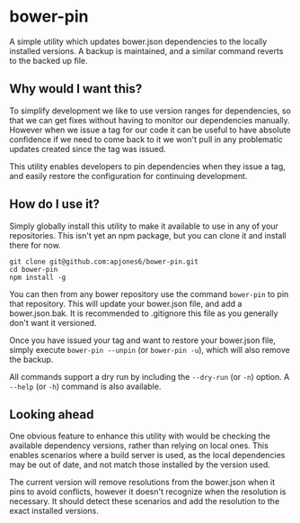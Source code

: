 # bower-pin

A simple utility which updates bower.json dependencies to the locally installed
versions. A backup is maintained, and a similar command reverts to the backed up
file.

## Why would I want this?

To simplify development we like to use version ranges for dependencies, so that
we can get fixes without having to monitor our dependencies manually. However
when we issue a tag for our code it can be useful to have absolute confidence if
we need to come back to it we won't pull in any problematic updates created
since the tag was issued.

This utility enables developers to pin dependencies when they issue a tag, and
easily restore the configuration for continuing development.

## How do I use it?

Simply globally install this utility to make it available to use in any of your
repositories. This isn't yet an npm package, but you can clone it and install
there for now.

	git clone git@github.com:apjones6/bower-pin.git
	cd bower-pin
	npm install -g

You can then from any bower repository use the command `bower-pin` to pin that
repository. This will update your bower.json file, and add a bower.json.bak. It
is recommended to .gitignore this file as you generally don't want it versioned.

Once you have issued your tag and want to restore your bower.json file, simply
execute `bower-pin --unpin` (or `bower-pin -u`), which will also remove the
backup.

All commands support a dry run by including the `--dry-run` (or `-n`) option. A
`--help` (or `-h`) command is also available.

## Looking ahead

One obvious feature to enhance this utility with would be checking the available
dependency versions, rather than relying on local ones. This enables scenarios
where a build server is used, as the local dependencies may be out of date, and
not match those installed by the version used.

The current version will remove resolutions from the bower.json when it pins to
avoid conflicts, however it doesn't recognize when the resolution is necessary.
It should detect these scenarios and add the resolution to the exact installed
versions.
